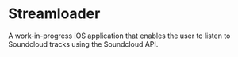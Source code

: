 Streamloader
============
A work-in-progress iOS application that enables the user to listen to Soundcloud tracks using the Soundcloud API. 
